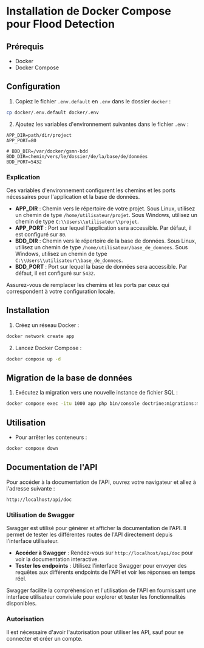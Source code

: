 # Installation de Docker Compose pour Flood Detection

## Prérequis

- Docker
- Docker Compose

## Configuration

1. Copiez le fichier `.env.default` en `.env` dans le dossier `docker` :

```bash
cp docker/.env.default docker/.env
```

2. Ajoutez les variables d'environnement suivantes dans le fichier `.env` :

```env
APP_DIR=path/dir/project
APP_PORT=80

# BDD_DIR=/var/docker/gsmn-bdd
BDD_DIR=chemin/vers/le/dossier/de/la/base/de/données
BDD_PORT=5432
```

### Explication

Ces variables d'environnement configurent les chemins et les ports nécessaires pour l'application et la base de données.

- **APP_DIR** : Chemin vers le répertoire de votre projet. Sous Linux, utilisez un chemin de type `/home/utilisateur/projet`. Sous Windows, utilisez un chemin de type `C:\\Users\\utilisateur\\projet`.
- **APP_PORT** : Port sur lequel l'application sera accessible. Par défaut, il est configuré sur `80`.
- **BDD_DIR** : Chemin vers le répertoire de la base de données. Sous Linux, utilisez un chemin de type `/home/utilisateur/base_de_donnees`. Sous Windows, utilisez un chemin de type `C:\\Users\\utilisateur\\base_de_donnees`.
- **BDD_PORT** : Port sur lequel la base de données sera accessible. Par défaut, il est configuré sur `5432`.

Assurez-vous de remplacer les chemins et les ports par ceux qui correspondent à votre configuration locale.

## Installation

1. Créez un réseau Docker :

```bash
docker network create app
```

2. Lancez Docker Compose :

```bash
docker compose up -d
```

## Migration de la base de données

1. Exécutez la migration vers une nouvelle instance de fichier SQL :

```bash
docker compose exec -itu 1000 app php bin/console doctrine:migrations:migrate
```

## Utilisation

- Pour arrêter les conteneurs :

```bash
docker compose down
```

## Documentation de l'API

Pour accéder à la documentation de l'API, ouvrez votre navigateur et allez à l'adresse suivante :

```
http://localhost/api/doc
```

### Utilisation de Swagger

Swagger est utilisé pour générer et afficher la documentation de l'API. Il permet de tester les différentes routes de l'API directement depuis l'interface utilisateur.

- **Accéder à Swagger** : Rendez-vous sur `http://localhost/api/doc` pour voir la documentation interactive.
- **Tester les endpoints** : Utilisez l'interface Swagger pour envoyer des requêtes aux différents endpoints de l'API et voir les réponses en temps réel.

Swagger facilite la compréhension et l'utilisation de l'API en fournissant une interface utilisateur conviviale pour explorer et tester les fonctionnalités disponibles.

### Autorisation

Il est nécessaire d'avoir l'autorisation pour utiliser les API, sauf pour se connecter et créer un compte.
